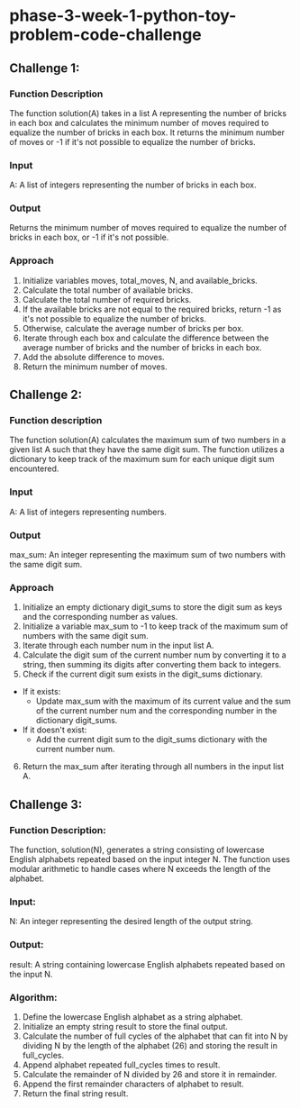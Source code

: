 # phase-3-week-1-python-toy-problem-code-challenge

## Challenge 1:

### Function Description

The function solution(A) takes in a list A representing the number of bricks in each box and calculates the minimum number of moves required to equalize the number of bricks in each box. It returns the minimum number of moves or -1 if it's not possible to equalize the number of bricks.

### Input

A: A list of integers representing the number of bricks in each box.

### Output

Returns the minimum number of moves required to equalize the number of bricks in each box, or -1 if it's not possible.

### Approach

1. Initialize variables moves, total_moves, N, and available_bricks.
2. Calculate the total number of available bricks.
3. Calculate the total number of required bricks.
4. If the available bricks are not equal to the required bricks, return -1 as it's not possible to equalize the number of bricks.
5. Otherwise, calculate the average number of bricks per box.
6. Iterate through each box and calculate the difference between the average number of bricks and the number of bricks in each box.
7. Add the absolute difference to moves.
8. Return the minimum number of moves.

## Challenge 2:

### Function description

The function solution(A) calculates the maximum sum of two numbers in a given list A such that they have the same digit sum. The function utilizes a dictionary to keep track of the maximum sum for each unique digit sum encountered.

### Input

A: A list of integers representing numbers.

### Output

max_sum: An integer representing the maximum sum of two numbers with the same digit sum.

### Approach

1. Initialize an empty dictionary digit_sums to store the digit sum as keys and the corresponding number as values.
2. Initialize a variable max_sum to -1 to keep track of the maximum sum of numbers with the same digit sum.
3. Iterate through each number num in the input list A.
4. Calculate the digit sum of the current number num by converting it to a string, then summing its digits after converting them back to integers.
5. Check if the current digit sum exists in the digit_sums dictionary.

- If it exists:
  - Update max_sum with the maximum of its current value and the sum of the current number num and the corresponding number in the dictionary digit_sums.
- If it doesn't exist:
  - Add the current digit sum to the digit_sums dictionary with the current number num.

6. Return the max_sum after iterating through all numbers in the input list A.

## Challenge 3:

### Function Description:

The function, solution(N), generates a string consisting of lowercase English alphabets repeated based on the input integer N. The function uses modular arithmetic to handle cases where N exceeds the length of the alphabet.

### Input:

N: An integer representing the desired length of the output string.

### Output:

result: A string containing lowercase English alphabets repeated based on the input N.

### Algorithm:

1. Define the lowercase English alphabet as a string alphabet.
2. Initialize an empty string result to store the final output.
3. Calculate the number of full cycles of the alphabet that can fit into N by dividing N by the length of the alphabet (26) and storing the result in full_cycles.
4. Append alphabet repeated full_cycles times to result.
5. Calculate the remainder of N divided by 26 and store it in remainder.
6. Append the first remainder characters of alphabet to result.
7. Return the final string result.
